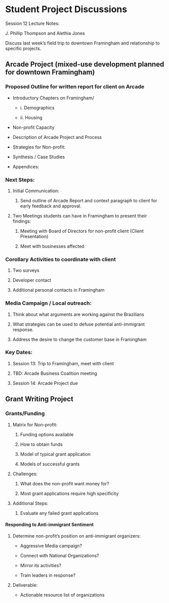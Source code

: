 # Student Project Discussions

Session 12 Lecture Notes: 

J. Phillip Thompson and Alethia Jones 

Discuss last week’s field trip to downtown Framingham and relationship to specific projects. 

## Arcade Project (mixed-use development planned for downtown Framingham) 

### Proposed Outline for written report for client on Arcade 

- Introductory Chapters on Framingham/ 

    - i. Demographics 

    - ii. Housing 

- Non-profit Capacity 

- Description of Arcade Project and Process 

- Strategies for Non-profit: 

- Synthesis / Case Studies 

- Appendices: 

### Next Steps: 

1. Initial Communication:

    1. Send outline of Arcade Report and context paragraph to client for early feedback and approval. 

1. Two Meetings students can have in Framingham to present their findings: 

    1. Meeting with Board of Directors for non-profit client (Client Presentation) 

    2. Meet with businesses affected


### Corollary Activities to coordinate with client 

1. Two surveys 

2. Developer contact 

3. Additional personal contacts in Framingham 

### Media Campaign / Local outreach: 

1. Think about what arguments are working against the Brazilians 

2. What strategies can be used to defuse potential anti-immigrant response. 

3. Address the desire to change the customer base in Framingham </TD>

### Key Dates: 

1. Session 13: Trip to Framingham, meet with client 

2. TBD: Arcade Business Coalition meeting 

3. Session 14: Arcade Project due 

## Grant Writing Project 

### Grants/Funding 

1. Matrix for Non-profit: 

    1. Funding options available 

    2. How to obtain funds 

    3. Model of typical grant application 

    4. Models of successful grants 

1. Challenges: 

    1. What does the non-profit want money for? 

    1. Most grant applications require high specificity 

1. Additional Steps: 

    1. Evaluate any failed grant applications 

#### Responding to Anti-immigrant Sentiment 

1. Determine non-profit’s position on anti-immigrant organizers: 

    - Aggressive Media campaign? 

    - Connect with National Organizations? 

    - Mirror its activities? 

    - Train leaders in response? 

1. Deliverable: 

    - Actionable resource list of organizations 
